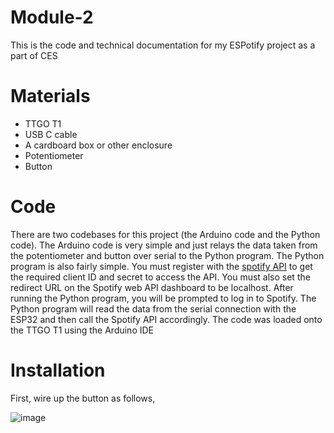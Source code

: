 # Module-2
This is the code and technical documentation for my ESPotify project as a part of CES

# Materials
- TTGO T1
- USB C cable
- A cardboard box or other enclosure
- Potentiometer
- Button

# Code
There are two codebases for this project (the Arduino code and the Python code). The Arduino code is very simple and just relays the data taken from the potentiometer and button over serial to the Python program.
The Python program is also fairly simple. You must register with the [spotify API](https://developer.spotify.com/documentation/web-api) to get the required client ID and secret to access the API. You must also set the redirect URL on the Spotify web API dashboard to be localhost. After running the Python program, you will be prompted to log in to Spotify. The Python program will read the data from the serial connection with the ESP32 and then call the Spotify API accordingly. 
The code was loaded onto the TTGO T1 using the Arduino IDE

# Installation
First, wire up the button as follows, 


![image](https://github.com/ahmadrawwagah/Ahmad_Scroll/assets/96959925/cee83359-cb2a-46fb-ac80-88dbd85ce5b9)
